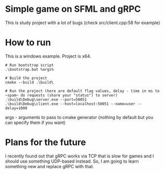 # Simple game on SFML and gRPC
This is study project with a lot of bugs (check src/client.cpp:58 for example)

# How to run
This is a windows example. Project is x64.
```
# Run bootstrap script
.\bootstrap.bat %args%

# Build the project
cmake --build .\build\

# Run the project (here are default flag values, delay - time in ms to ~spam~ do requests (share your "status") to server)
.\build\Debug\server.exe --port=50051
.\build\Debug\client.exe --host=localhost:50051 --name=user --delay=1000
```
args - arguments to pass to cmake generator (nothing by default but you can specify them if you want)

# Plans for the future
I recently found out that gRPC works via TCP that is slow for games and I should use something UDP-based instead. So, I am going to learn something new and replace gRPC with that.
